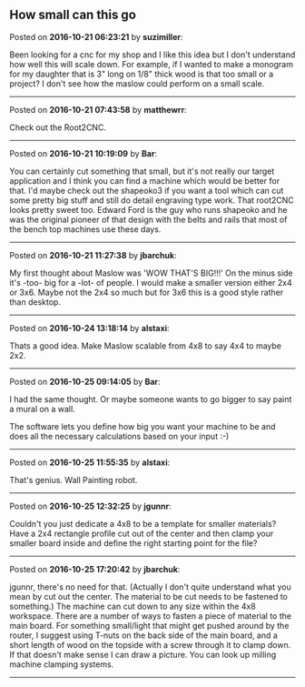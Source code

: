 ## How small can this go
Posted on **2016-10-21 06:23:21** by **suzimiller**:

Been looking for a cnc for my shop and I like this idea but I don't understand how well this will scale down.  For example, if I wanted to make a monogram for my daughter that is 3" long on 1/8" thick wood is that too small or a project?  I don't see how the maslow could perform on a small scale.

---

Posted on **2016-10-21 07:43:58** by **matthewrr**:

Check out the Root2CNC.

---

Posted on **2016-10-21 10:19:09** by **Bar**:

You can certainly cut something that small, but it's not really our target application and I think you can find a machine which would be better for that. I'd maybe check out the shapeoko3 if you want a tool which can cut some pretty big stuff and still do detail engraving type work. That root2CNC looks pretty sweet too. Edward Ford is the guy who runs shapeoko and he was the original pioneer of that design with the belts and rails that most of the bench top machines use these days.

---

Posted on **2016-10-21 11:27:38** by **jbarchuk**:

My first thought about Maslow was 'WOW THAT'S BIG!!!' On the minus side it's -too- big for a -lot- of people. I would make a smaller version either 2x4 or 3x6. Maybe not the 2x4 so much but for 3x6 this is a good style rather than desktop.

---

Posted on **2016-10-24 13:18:14** by **alstaxi**:

Thats a good idea. Make Maslow scalable from 4x8 to say 4x4 to maybe 2x2.

---

Posted on **2016-10-25 09:14:05** by **Bar**:

I had the same thought. Or maybe someone wants to go bigger to say paint a mural on a wall. 



The software lets you define how big you want your machine to be and does all the necessary calculations based on your input :-)

---

Posted on **2016-10-25 11:55:35** by **alstaxi**:

That's genius. Wall Painting robot.

---

Posted on **2016-10-25 12:32:25** by **jgunnr**:

Couldn't you just dedicate a 4x8 to be a template for smaller materials? Have a 2x4 rectangle profile cut out of the center and then clamp your smaller board inside and define the right starting point for the file?

---

Posted on **2016-10-25 17:20:42** by **jbarchuk**:

jgunnr, there's no need for that. (Actually I don't quite understand what you mean by cut out the center. The material to be cut needs to be fastened to something.) The machine can cut down to any size within the 4x8 workspace. There are a number of ways to fasten a piece of material to the main board. For something small/light that might get pushed around by the router, I suggest using T-nuts on the back side of the main board, and a short length of wood on the topside with a screw through it to clamp down. If that doesn't make sense I can draw a picture. You can look up milling machine clamping systems.

---

